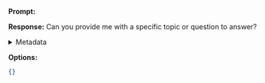 **Prompt:**


**Response:**
Can you provide me with a specific topic or question to answer?

<details><summary>Metadata</summary>

- Duration: 1086 ms
- Datetime: 2023-09-01T20:55:29.194992
- Model: gpt-3.5-turbo-0613

</details>

**Options:**
```json
{}
```

